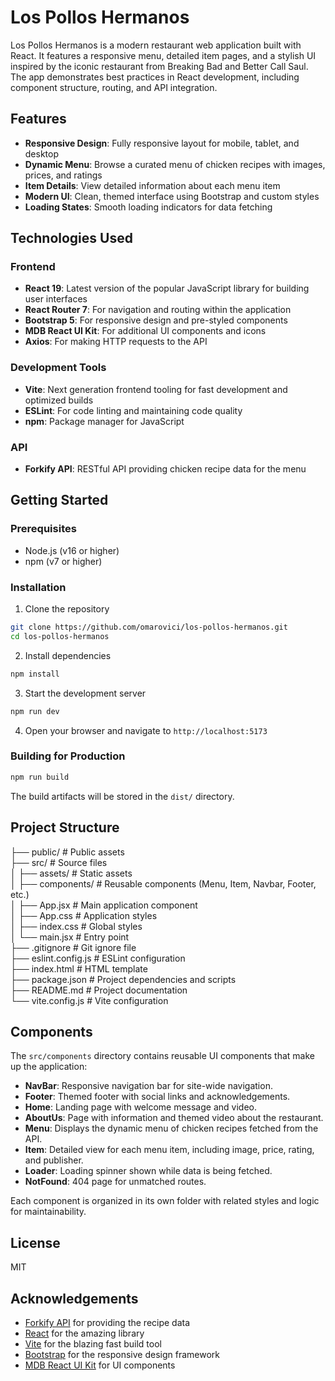 # Los Pollos Hermanos

Los Pollos Hermanos is a modern restaurant web application built with React. It features a responsive menu, detailed item pages, and a stylish UI inspired by the iconic restaurant from Breaking Bad and Better Call Saul. The app demonstrates best practices in React development, including component structure, routing, and API integration.

## Features
- **Responsive Design**: Fully responsive layout for mobile, tablet, and desktop
- **Dynamic Menu**: Browse a curated menu of chicken recipes with images, prices, and ratings
- **Item Details**: View detailed information about each menu item
- **Modern UI**: Clean, themed interface using Bootstrap and custom styles
- **Loading States**: Smooth loading indicators for data fetching

## Technologies Used

### Frontend
- **React 19**: Latest version of the popular JavaScript library for building user interfaces
- **React Router 7**: For navigation and routing within the application
- **Bootstrap 5**: For responsive design and pre-styled components
- **MDB React UI Kit**: For additional UI components and icons
- **Axios**: For making HTTP requests to the API

### Development Tools
- **Vite**: Next generation frontend tooling for fast development and optimized builds
- **ESLint**: For code linting and maintaining code quality
- **npm**: Package manager for JavaScript

### API
- **Forkify API**: RESTful API providing chicken recipe data for the menu

## Getting Started

### Prerequisites
- Node.js (v16 or higher)
- npm (v7 or higher)

### Installation

1. Clone the repository
```bash
git clone https://github.com/omarovici/los-pollos-hermanos.git
cd los-pollos-hermanos
```

2. Install dependencies
```bash
npm install
```

3. Start the development server
```bash
npm run dev
```

4. Open your browser and navigate to `http://localhost:5173`

### Building for Production

```bash
npm run build
```

The build artifacts will be stored in the `dist/` directory.

## Project Structure
├── public/              # Public assets  
├── src/                 # Source files  
│   ├── assets/          # Static assets  
│   ├── components/      # Reusable components (Menu, Item, Navbar, Footer, etc.)  
│   ├── App.jsx          # Main application component  
│   ├── App.css          # Application styles  
│   ├── index.css        # Global styles  
│   └── main.jsx         # Entry point  
├── .gitignore           # Git ignore file  
├── eslint.config.js     # ESLint configuration  
├── index.html           # HTML template  
├── package.json         # Project dependencies and scripts  
├── README.md            # Project documentation  
└── vite.config.js       # Vite configuration

## Components

The `src/components` directory contains reusable UI components that make up the application:

- **NavBar**: Responsive navigation bar for site-wide navigation.
- **Footer**: Themed footer with social links and acknowledgements.
- **Home**: Landing page with welcome message and video.
- **AboutUs**: Page with information and themed video about the restaurant.
- **Menu**: Displays the dynamic menu of chicken recipes fetched from the API.
- **Item**: Detailed view for each menu item, including image, price, rating, and publisher.
- **Loader**: Loading spinner shown while data is being fetched.
- **NotFound**: 404 page for unmatched routes.

Each component is organized in its own folder with related styles and logic for maintainability.

## License
MIT

## Acknowledgements
- [Forkify API](https://forkify-api.herokuapp.com/) for providing the recipe data
- [React](https://reactjs.org/) for the amazing library
- [Vite](https://vitejs.dev/) for the blazing fast build tool
- [Bootstrap](https://getbootstrap.com/) for the responsive design framework
- [MDB React UI Kit](https://mdbootstrap.com/docs/react/) for UI components
